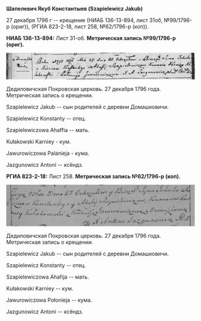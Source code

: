 **Шапелевич Якуб Константыев (Szapielewicz Jakub)**

27 декабря 1796 г -- крещение (НИАБ 136-13-894, лист 31об, №99/1796-р
(ориг)), (РГИА 823-2-18, лист 258, №62/1796-р (коп)).

**НИАБ 136-13-894:** Лист 31-об. **Метрическая запись №99/1796-р
(ориг).**

![](./media/26bc8d3b800ca30fab172b67ec0aa88f9cadf4b8.png)

Дедиловичская Покровская церковь. 27 декабря 1796 года. Метрическая
запись о крещении.

Szapielewicz Jakub -- сын родителей с деревни Домашковичи.

Szapielewicz Konstanty -- отец.

Szapielewiczowa Ahaffia -- мать.

Kułakowski Karniey - кум.

Jawurowiczowa Palanieja - кума.

Jazgunowicz Antoni -- ксёндз.

**РГИА 823-2-18:** Лист 258. **Метрическая запись №62/1796-р (коп).**

![](./media/b0f25aec33df8a0b1b11ccb3079baffea4bc672e.png)

Дедиловичская Покровская церковь. 27 декабря 1796 года. Метрическая
запись о крещении.

Szapielewicz Jakub -- сын родителей с деревни Домашковичи.

Szapielewicz Konstanty -- отец.

Szapielewiczowa Ahafija -- мать.

Kułakowski Karniey -- кум.

Jawurowiczowa Połonieja -- кума.

Jazgunowicz Antoni -- ксёндз.
